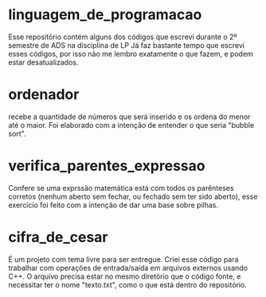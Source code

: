 # linguagem_de_programacao
Esse repositório contém alguns dos códigos que escrevi durante o 2º semestre de ADS na disciplina de LP
Já faz bastante tempo que escrevi esses códigos, por isso não me lembro exatamente o que fazem, e podem estar desatualizados.

# ordenador 
recebe a quantidade de números que será inserido e os ordena do menor até o maior. Foi elaborado com a intenção de entender o que seria "bubble sort".

# verifica_parentes_expressao 
Confere se uma exprssão matemática está com todos os parênteses corretos (nenhum aberto sem fechar, ou fechado sem ter sido aberto), esse
exercício foi feito com a intenção de dar uma base sobre pilhas.

# cifra_de_cesar 
É um projeto com tema livre para ser entregue. Criei esse código para trabalhar com operações de entrada/saída em arquivos externos usando C++.
O arquivo precisa estar no mesmo diretório que o código fonte, e necessitar ter o nome "texto.txt", como o que está dentro do repositório.
